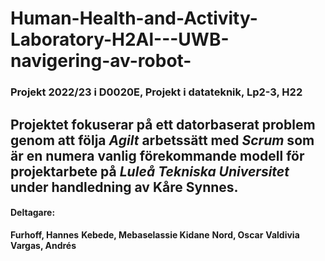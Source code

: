 # Human-Health-and-Activity-Laboratory-H2Al---UWB-navigering-av-robot-

### Projekt 2022/23 i D0020E, Projekt i datateknik, Lp2-3, H22

Projektet fokuserar på ett datorbaserat problem genom att följa *Agilt* arbetssätt med *Scrum* som är en numera vanlig förekommande modell för projektarbete på *Luleå Tekniska Universitet* under handledning av **Kåre Synnes**.
------------------

#### Deltagare: 

**Furhoff, Hannes** 
**Kebede, Mebaselassie Kidane** 
**Nord, Oscar**
**Valdivia Vargas, Andrés**
